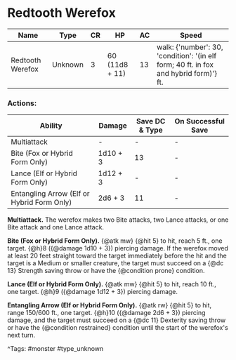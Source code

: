# Redtooth Werefox

| Name | Type | CR | HP | AC | Speed |
|------|------|----|----|----|-------|
| Redtooth Werefox | Unknown | 3 | 60 (11d8 + 11) | 13 | walk: {'number': 30, 'condition': '(in elf form; 40 ft. in fox and hybrid form)'} ft. |

### Actions:

| Ability | Damage | Save DC & Type | On Successful Save |
|---------|--------|----------------|--------------------|
| Multiattack | - | - | - |
| Bite (Fox or Hybrid Form Only) | 1d10 + 3 | 13 | - |
| Lance (Elf or Hybrid Form Only) | 1d12 + 3 | - | - |
| Entangling Arrow (Elf or Hybrid Form Only) | 2d6 + 3 | 11 | - |


**Multiattack.** The werefox makes two Bite attacks, two Lance attacks, or one Bite attack and one Lance attack.

**Bite (Fox or Hybrid Form Only).** {@atk mw} {@hit 5} to hit, reach 5 ft., one target. {@h}8 ({@damage 1d10 + 3}) piercing damage. If the werefox moved at least 20 feet straight toward the target immediately before the hit and the target is a Medium or smaller creature, the target must succeed on a {@dc 13} Strength saving throw or have the {@condition prone} condition.

**Lance (Elf or Hybrid Form Only).** {@atk mw} {@hit 5} to hit, reach 10 ft., one target. {@h}9 ({@damage 1d12 + 3}) piercing damage.

**Entangling Arrow (Elf or Hybrid Form Only).** {@atk rw} {@hit 5} to hit, range 150/600 ft., one target. {@h}10 ({@damage 2d6 + 3}) piercing damage, and the target must succeed on a {@dc 11} Dexterity saving throw or have the {@condition restrained} condition until the start of the werefox's next turn.

^Tags: #monster #type_unknown